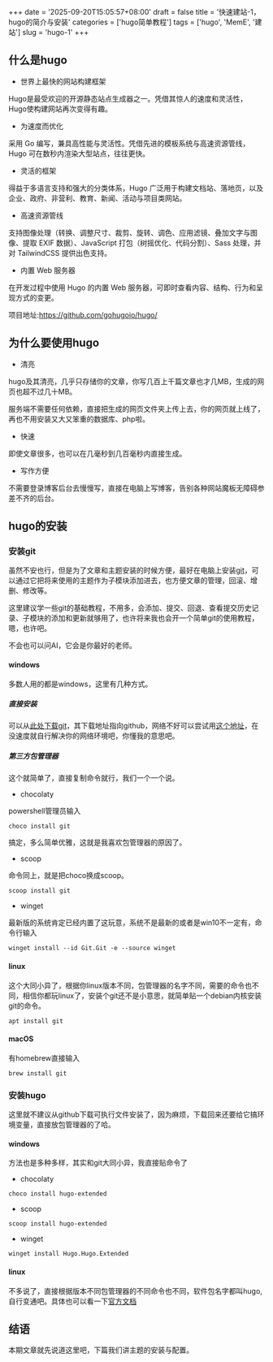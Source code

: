 +++
date = '2025-09-20T15:05:57+08:00'
draft = false
title = '快速建站-1，hugo的简介与安装'
categories = ['hugo简单教程']
tags = ['hugo', 'MemE', '建站']
slug = 'hugo-1'
+++

## 什么是hugo

- 世界上最快的网站构建框架

Hugo是最受欢迎的开源静态站点生成器之一。凭借其惊人的速度和灵活性，Hugo使构建网站再次变得有趣。

- 为速度而优化

采用 Go 编写，兼具高性能与灵活性。凭借先进的模板系统与高速资源管线，Hugo 可在数秒内渲染大型站点，往往更快。

- 灵活的框架

得益于多语言支持和强大的分类体系，Hugo 广泛用于构建文档站、落地页，以及企业、政府、非营利、教育、新闻、活动与项目类网站。

- 高速资源管线

支持图像处理（转换、调整尺寸、裁剪、旋转、调色、应用滤镜、叠加文字与图像、提取 EXIF 数据）、JavaScript 打包（树摇优化、代码分割）、Sass 处理，并对 TailwindCSS 提供出色支持。

- 内置 Web 服务器

在开发过程中使用 Hugo 的内置 Web 服务器，可即时查看内容、结构、行为和呈现方式的变更。

项目地址:https://github.com/gohugoio/hugo/

## 为什么要使用hugo

- 清亮

hugo及其清亮，几乎只存储你的文章，你写几百上千篇文章也才几MB，生成的网页也超不过几十MB。

服务端不需要任何依赖，直接把生成的网页文件夹上传上去，你的网页就上线了，再也不用安装又大又笨重的数据库、php啦。

- 快速

即使文章很多，也可以在几毫秒到几百毫秒内直接生成。

- 写作方便

不需要登录博客后台去慢慢写，直接在电脑上写博客，告别各种网站魔板无障碍参差不齐的后台。

## hugo的安装

### 安装git

虽然不安也行，但是为了文章和主题安装的时候方便，最好在电脑上安装[git](https://git-scm.com/)，可以通过它把将来使用的主题作为子模块添加进去，也方便文章的管理，回滚、增删、修改等。

这里建议学一些git的基础教程，不用多，会添加、提交、回退、查看提交历史记录、子模块的添加和更新就够用了，也许将来我也会开一个简单git的使用教程，嗯，也许吧。

不会也可以问AI，它会是你最好的老师。

#### windows

多数人用的都是windows，这里有几种方式。

##### 直接安装

可以从[此处下载git](https://git-scm.com/downloads/win)，其下载地址指向github，网络不好可以尝试用[这个地址](https://gh.yydjtc.top/https://github.com/git-for-windows/git/releases/download/v2.51.0.windows.1/Git-2.51.0-64-bit.exe)，在没速度就自行解决你的网络环境吧，你懂我的意思吧。

##### 第三方包管理器

这个就简单了，直接复制命令就行，我们一个一个说。

- chocolaty

powershell管理员输入

```
choco install git
```

搞定，多么简单优雅，这就是我喜欢包管理器的原因了。

- scoop

命令同上，就是把choco换成scoop。

```
scoop install git
```

- winget

最新版的系统肯定已经内置了这玩意，系统不是最新的或者是win10不一定有，命令行输入

```
winget install --id Git.Git -e --source winget
```

#### linux

这个大同小异了，根据你linux版本不同，包管理器的名字不同，需要的命令也不同，相信你都玩linux了，安装个git还不是小意思，就简单贴一个debian内核安装git的命令。

```
apt install git
```

#### macOS

有homebrew直接输入

```
brew install git
```

### 安装hugo

这里就不建议从github下载可执行文件安装了，因为麻烦，下载回来还要给它搞环境变量，直接放包管理器的了哈。

#### windows

方法也是多种多样，其实和git大同小异，我直接贴命令了

- chocolaty

```
choco install hugo-extended
```

- scoop

```
scoop install hugo-extended
```

- winget

```
winget install Hugo.Hugo.Extended
```

#### linux

不多说了，直接根据版本不同包管理器的不同命令也不同，软件包名字都叫hugo,自行变通吧。具体也可以看一下[官方文档](https://gohugo.io/installation/linux/)

## 结语

本期文章就先说道这里吧，下篇我们讲主题的安装与配置。
